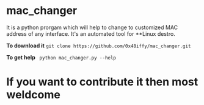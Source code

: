 # mac_changer
It is a python prorgam which will help to change to customized MAC address of any interface. It's an automated tool for **Linux destro.

**To download it**
```git clone https://github.com/0x48iffy/mac_changer.git```


**To get help**
``` python mac_changer.py --help```



# If you want to contribute it then most weldcome

